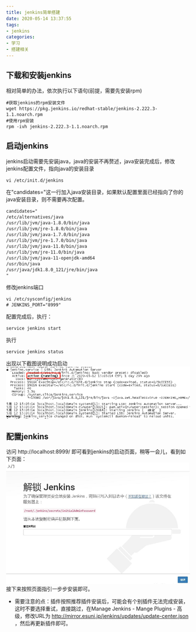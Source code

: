 ```yaml
---
title: jenkins简单搭建
date: 2020-05-14 13:37:55
tags:
- jenkins
categories:
- 学习
- 搭建相关
---
```

## 下载和安装jenkins
相对简单的办法，依次执行以下语句(前提，需要先安装rpm) 
```shell
#获取jenkins的rpm安装文件
wget https://pkg.jenkins.io/redhat-stable/jenkins-2.222.3-1.1.noarch.rpm
#使用rpm安装
rpm -ivh jenkins-2.222.3-1.1.noarch.rpm 
```

## 启动jenkins 
jenkins启动需要先安装java，java的安装不再赘述，java安装完成后，修改jenkins配置文件，指向java的安装目录 
```shell
vi /etc/init.d/jenkins
```
在"candidates="这一行加入java安装目录，如果默认配置里面已经指向了你的java安装目录，则不需要再次配置。
```shell
candidates="
/etc/alternatives/java
/usr/lib/jvm/java-1.8.0/bin/java
/usr/lib/jvm/jre-1.8.0/bin/java
/usr/lib/jvm/java-1.7.0/bin/java
/usr/lib/jvm/jre-1.7.0/bin/java
/usr/lib/jvm/java-11.0/bin/java
/usr/lib/jvm/jre-11.0/bin/java
/usr/lib/jvm/java-11-openjdk-amd64
/usr/bin/java
/usr/java/jdk1.8.0_121/jre/bin/java
"
``` 

修改jenkins端口 
```shell
vi /etc/sysconfig/jenkins
# JENKINS_PORT="8999"
``` 

配置完成后，执行：
```shell
service jenkins start
```
执行
```shell
service jenkins status
``` 
出现以下截图说明成功启动
![](https://raw.githubusercontent.com/shdvgj/shdvgj.github.io/master/2020/05/14/jenkins简单搭建/1.png)  

## 配置jenkins
访问 http://localhost:8999/ 即可看到jenkins的启动页面，稍等一会儿，看到如下页面：
![](https://raw.githubusercontent.com/shdvgj/shdvgj.github.io/master/2020/05/14/jenkins简单搭建/2.png)  
接下来按照页面指引一步步安装即可。
- 需要注意的点：插件按照推荐插件安装后，可能会有个别插件无法完成安装，这时不要选择重试，直接跳过，在Manage Jenkins - Mange Plugins - 高级，修改URL为 http://mirror.esuni.jp/jenkins/updates/update-center.json ，然后再更新插件即可。  

